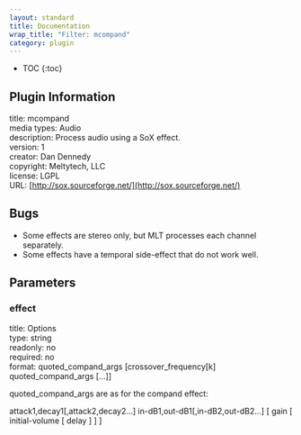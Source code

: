 ```yaml
---
layout: standard
title: Documentation
wrap_title: "Filter: mcompand"
category: plugin
---
```

* TOC
{:toc}

## Plugin Information

title: mcompand  
media types:
Audio  
description: Process audio using a SoX effect.  
version: 1  
creator: Dan Dennedy  
copyright: Meltytech, LLC  
license: LGPL  
URL: [http://sox.sourceforge.net/](http://sox.sourceforge.net/)  

## Bugs

* Some effects are stereo only, but MLT processes each channel separately.
* Some effects have a temporal side-effect that do not work well.


## Parameters

### effect

title: Options    
type: string  
readonly: no  
required: no  
format: quoted_compand_args [crossover_frequency[k] quoted_compand_args [...]]

quoted_compand_args are as for the compand effect:

  attack1,decay1[,attack2,decay2...]
                 in-dB1,out-dB1[,in-dB2,out-dB2...]
                [ gain [ initial-volume [ delay ] ] ]
  

